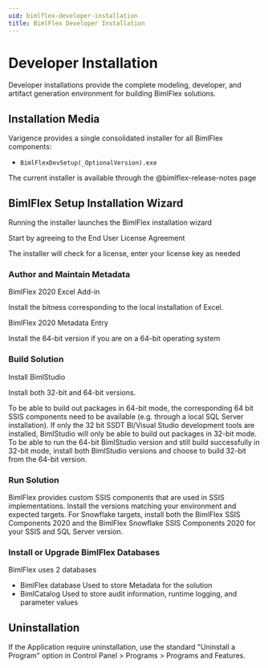 ```yaml
---
uid: bimlflex-developer-installation
title: BimlFlex Developer Installation
---
```

# Developer Installation

Developer installations provide the complete modeling, developer, and artifact generation environment for building BimlFlex solutions.

## Installation Media

Varigence provides a single consolidated installer for all BimlFlex components:

* `BimlFlexDevSetup(_OptionalVersion).exe`

The current installer is available through the @bimlflex-release-notes page

## BimlFlex Setup Installation Wizard

Running the installer launches the BimlFlex installation wizard

Start by agreeing to the End User License Agreement

The installer will check for a license, enter your license key as needed

### Author and Maintain Metadata

BimlFlex 2020 Excel Add-in

Install the bitness corresponding to the local installation of Excel.

BimlFlex 2020 Metadata Entry

Install the 64-bit version if you are on a 64-bit operating system

### Build Solution

Install BimlStudio

Install both 32-bit and 64-bit versions.

To be able to build out packages in 64-bit mode, the corresponding 64 bit SSIS components need to be available (e.g. through a local SQL Server installation). If only the 32 bit SSDT BI/Visual Studio development tools are installed, BimlStudio will only be able to build out packages in 32-bit mode. To be able to run the 64-bit BimlStudio version and still build successfully in 32-bit mode, install both BimlStudio versions and choose to build 32-bit from the 64-bit version.

### Run Solution

BimlFlex provides custom SSIS components that are used in SSIS implementations. Install the versions matching your environment and expected targets. For Snowflake targets, install both the BimlFlex SSIS Components 2020 and the BimlFlex Snowflake SSIS Components 2020 for your SSIS and SQL Server version.

### Install or Upgrade BimlFlex Databases

BimlFlex uses 2 databases

* BimlFlex database
    Used to store Metadata for the solution
* BimlCatalog
    Used to store audit information, runtime logging, and parameter values

## Uninstallation

If the Application require uninstallation, use the standard "Uninstall a Program" option in Control Panel > Programs > Programs and Features.
